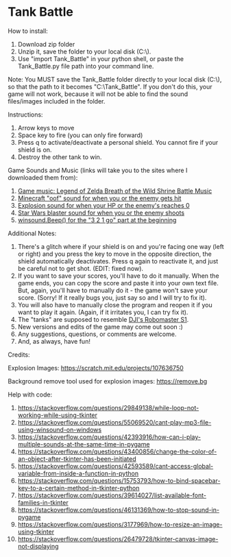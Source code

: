# Tank Battle

How to install:
1. Download zip folder
2. Unzip it, save the folder to your local disk (C:\\).
3. Use "import Tank_Battle" in your python shell, or paste the Tank_Battle.py file path into your command line.

Note: You MUST save the Tank_Battle folder directly to your local disk (C:\\), so that the path to it becomes "C:\Tank_Battle". If you don't do this, your game will not work, because it will not be able to find the sound files/images included in the folder.

Instructions:
1. Arrow keys to move
2. Space key to fire (you can only fire forward)
3. Press q to activate/deactivate a personal shield. You cannot fire if your shield is on.
4. Destroy the other tank to win.

Game Sounds and Music (links will take you to the sites where I downloaded them from):
1. [Game music: Legend of Zelda Breath of the Wild Shrine Battle Music](https://downloads.khinsider.com/game-soundtracks/album/legend-of-zelda-the-breath-of-the-wild-original-soundtrack/1-09.%2520Battle%2520%2528Shrine%2529-%2520Original%2520Soundtrack%2520Ver..mp3)
2. [Minecraft "oof" sound for when you or the enemy gets hit](https://orangefreesounds.com/minecraft-death-sound/)
3. [Explosion sound for when your HP or the enemy's reaches 0](https://www.zapsplat.com/music/double-large-explosions-with-some-very-light-distortion/)
4. [Star Wars blaster sound for when you or the enemy shoots](https://soundbible.com/470-Laser-Blaster.html)
5. [winsound.Beep() for the "3 2 1 go" part at the beginning](https://docs.python.org/3/library/winsound.html)

Additional Notes:
1. There's a glitch where if your shield is on and you're facing one way (left or right) and you press the key to move in the opposite direction, the shield automatically deactivates. Press q again to reactivate it, and just be careful not to get shot. (EDIT: fixed now).
2. If you want to save your scores, you'll have to do it manually. When the game ends, you can copy the score and paste it into your own text file. But, again, you'll have to manually do it - the game won't save your score. (Sorry! If it really bugs you, just say so and I will try to fix it).
3. You will also have to manually close the program and reopen it if you want to play it again. (Again, if it irritates you, I can try fix it).
4. The "tanks" are supposed to resemble [DJI's Robomaster S1](https://www.dji.com/robomaster-s1).
5. New versions and edits of the game may come out soon :)
6. Any suggestions, questions, or comments are welcome.
7. And, as always, have fun!

Credits:

Explosion Images: https://scratch.mit.edu/projects/107636750

Background remove tool used for explosion images: https://remove.bg

Help with code:
1. https://stackoverflow.com/questions/29849138/while-loop-not-working-while-using-tkinter
2. https://stackoverflow.com/questions/55069520/cant-play-mp3-file-using-winsound-on-windows
3. https://stackoverflow.com/questions/42393916/how-can-i-play-multiple-sounds-at-the-same-time-in-pygame
4. https://stackoverflow.com/questions/43400856/change-the-color-of-an-object-after-tkinter-has-been-initiated
5. https://stackoverflow.com/questions/42593589/cant-access-global-variable-from-inside-a-function-in-python
6. https://stackoverflow.com/questions/15753793/how-to-bind-spacebar-key-to-a-certain-method-in-tkinter-python
7. https://stackoverflow.com/questions/39614027/list-available-font-families-in-tkinter
8. https://stackoverflow.com/questions/46131369/how-to-stop-sound-in-pygame
9. https://stackoverflow.com/questions/3177969/how-to-resize-an-image-using-tkinter
10. https://stackoverflow.com/questions/26479728/tkinter-canvas-image-not-displaying
